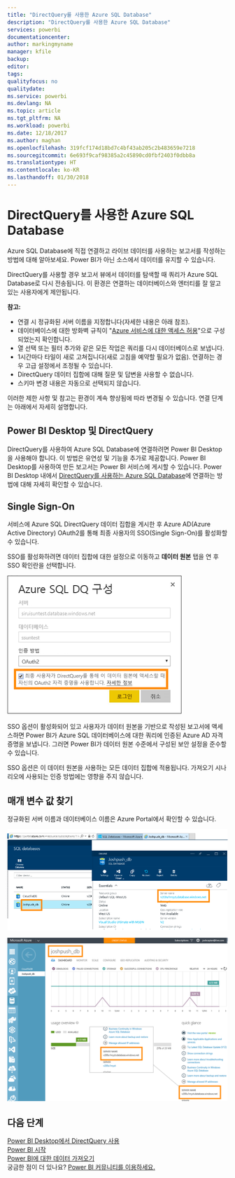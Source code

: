 ```yaml
---
title: "DirectQuery를 사용한 Azure SQL Database"
description: "DirectQuery를 사용한 Azure SQL Database"
services: powerbi
documentationcenter: 
author: markingmyname
manager: kfile
backup: 
editor: 
tags: 
qualityfocus: no
qualitydate: 
ms.service: powerbi
ms.devlang: NA
ms.topic: article
ms.tgt_pltfrm: NA
ms.workload: powerbi
ms.date: 12/18/2017
ms.author: maghan
ms.openlocfilehash: 319fcf174d18bd7c4bf43ab205c2b483659e7218
ms.sourcegitcommit: 6e693f9caf98385a2c45890cd0fbf2403f0dbb8a
ms.translationtype: HT
ms.contentlocale: ko-KR
ms.lasthandoff: 01/30/2018
---
```

# <a name="azure-sql-database-with-directquery"></a>DirectQuery를 사용한 Azure SQL Database
Azure SQL Database에 직접 연결하고 라이브 데이터를 사용하는 보고서를 작성하는 방법에 대해 알아보세요. Power BI가 아닌 소스에서 데이터를 유지할 수 있습니다.

DirectQuery를 사용할 경우 보고서 뷰에서 데이터를 탐색할 때 쿼리가 Azure SQL Database로 다시 전송됩니다. 이 환경은 연결하는 데이터베이스와 엔터티를 잘 알고 있는 사용자에게 제안됩니다.

**참고:**

* 연결 시 정규화된 서버 이름을 지정합니다(자세한 내용은 아래 참조).
* 데이터베이스에 대한 방화벽 규칙이 "[Azure 서비스에 대한 액세스 허용](https://msdn.microsoft.com/library/azure/ee621782.aspx)"으로 구성되었는지 확인합니다.
* 열 선택 또는 필터 추가와 같은 모든 작업은 쿼리를 다시 데이터베이스로 보냅니다.
* 1시간마다 타일이 새로 고쳐집니다(새로 고침을 예약할 필요가 없음). 연결하는 경우 고급 설정에서 조정될 수 있습니다.
* DirectQuery 데이터 집합에 대해 질문 및 답변을 사용할 수 없습니다.
* 스키마 변경 내용은 자동으로 선택되지 않습니다.

이러한 제한 사항 및 참고는 환경이 계속 향상됨에 따라 변경될 수 있습니다. 연결 단계는 아래에서 자세히 설명합니다. 

## <a name="power-bi-desktop-and-directquery"></a>Power BI Desktop 및 DirectQuery
DirectQuery를 사용하여 Azure SQL Database에 연결하려면 Power BI Desktop을 사용해야 합니다. 이 방법은 유연성 및 기능을 추가로 제공합니다. Power BI Desktop를 사용하여 만든 보고서는 Power BI 서비스에 게시할 수 있습니다. Power BI Desktop 내에서 [DirectQuery를 사용하는 Azure SQL Database](desktop-use-directquery.md)에 연결하는 방법에 대해 자세히 확인할 수 있습니다. 

## <a name="single-sign-on"></a>Single Sign-On

서비스에 Azure SQL DirectQuery 데이터 집합을 게시한 후 Azure AD(Azure Active Directory) OAuth2를 통해 최종 사용자의 SSO(Single Sign-On)를 활성화할 수 있습니다. 

SSO를 활성화하려면 데이터 집합에 대한 설정으로 이동하고 **데이터 원본** 탭을 연 후 SSO 확인란을 선택합니다.

![Azure SQL DQ 대화 상자 구성](media/service-azure-sql-database-with-direct-connect/sso-dialog.png)

SSO 옵션이 활성화되어 있고 사용자가 데이터 원본을 기반으로 작성된 보고서에 액세스하면 Power BI가 Azure SQL 데이터베이스에 대한 쿼리에 인증된 Azure AD 자격 증명을 보냅니다. 그러면 Power BI가 데이터 원본 수준에서 구성된 보안 설정을 준수할 수 있습니다.

SSO 옵션은 이 데이터 원본을 사용하는 모든 데이터 집합에 적용됩니다. 가져오기 시나리오에 사용되는 인증 방법에는 영향을 주지 않습니다.

## <a name="finding-parameter-values"></a>매개 변수 값 찾기
정규화된 서버 이름과 데이터베이스 이름은 Azure Portal에서 확인할 수 있습니다.

![](media/service-azure-sql-database-with-direct-connect/azureportnew_update.png)

![](media/service-azure-sql-database-with-direct-connect/azureportal_update.png)

## <a name="next-steps"></a>다음 단계
[Power BI Desktop에서 DirectQuery 사용](desktop-use-directquery.md)  
[Power BI 시작](service-get-started.md)  
[Power BI에 대한 데이터 가져오기](service-get-data.md)  
궁금한 점이 더 있나요? [Power BI 커뮤니티를 이용하세요.](http://community.powerbi.com/)
